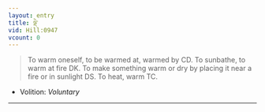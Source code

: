```yaml
---
layout: entry
title: ལྡེ་
vid: Hill:0947
vcount: 0
---
```

> To warm oneself, to be warmed at, warmed by CD\. To sunbathe, to warm at fire DK\. To make something warm or dry by placing it near a fire or in sunlight DS\. To heat, warm TC\.

* Volition: _Voluntary_

---

